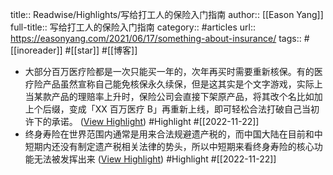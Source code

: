 title:: Readwise/Highlights/写给打工人的保险入门指南
author:: [[Eason Yang]]
full-title:: 写给打工人的保险入门指南
category:: #articles
url:: https://easonyang.com/2021/06/17/something-about-insurance/
tags:: #[[inoreader]] #[[star]] #[[博客]]

- 大部分百万医疗险都是一次只能买一年的，次年再买时需要重新核保。有的医疗险产品虽然宣称自己能免核保永久续保，但是这其实是个文字游戏，实际上当某款产品的理赔率上升时，保险公司会直接下架原产品，将其改个名比如加上个后缀，变成「XX 百万医疗 B」再重新上线，即可轻松合法打破自己当初许下的承诺。 ([View Highlight](https://read.readwise.io/read/01gjf2q3me1faj59thymm6vhtk)) #Highlight #[[2022-11-22]]
- 终身寿险在世界范围内通常是用来合法规避遗产税的，而中国大陆在目前和中短期内还没有制定遗产税相关法律的势头，所以中短期来看终身寿险的核心功能无法被发挥出来 ([View Highlight](https://read.readwise.io/read/01gjf3kmkghzr7s1s16man9gc9)) #Highlight #[[2022-11-22]]